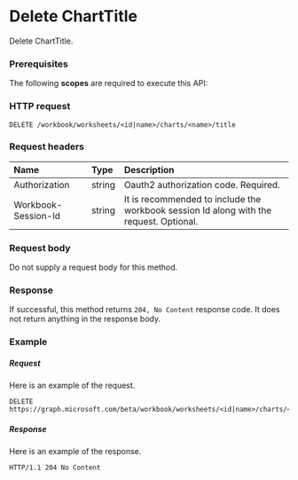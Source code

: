 # Delete ChartTitle

Delete ChartTitle.
### Prerequisites
The following **scopes** are required to execute this API: 
### HTTP request
<!-- { "blockType": "ignored" } -->
```http
DELETE /workbook/worksheets/<id|name>/charts/<name>/title

```
### Request headers
| Name       | Type | Description|
|:---------------|:--------|:----------|
| Authorization  |string | Oauth2 authorization code. Required.| 
| Workbook-Session-Id  |string |It is recommended to include the workbook session Id along with the request. Optional.|

### Request body
Do not supply a request body for this method.


### Response
If successful, this method returns `204, No Content` response code. It does not return anything in the response body.

### Example
##### Request
Here is an example of the request.
<!-- {
  "blockType": "request",
  "name": "delete_charttitle"
}-->
```http
DELETE https://graph.microsoft.com/beta/workbook/worksheets/<id|name>/charts/<name>/title
```
##### Response
Here is an example of the response.
<!-- {
  "blockType": "response",
  "truncated": false
} -->
```http
HTTP/1.1 204 No Content
```

<!-- uuid: 8fcb5dbc-d5aa-4681-8e31-b001d5168d79
2015-10-25 14:57:30 UTC -->
<!-- {
  "type": "#page.annotation",
  "description": "Delete ChartTitle",
  "keywords": "",
  "section": "documentation",
  "tocPath": ""
}-->